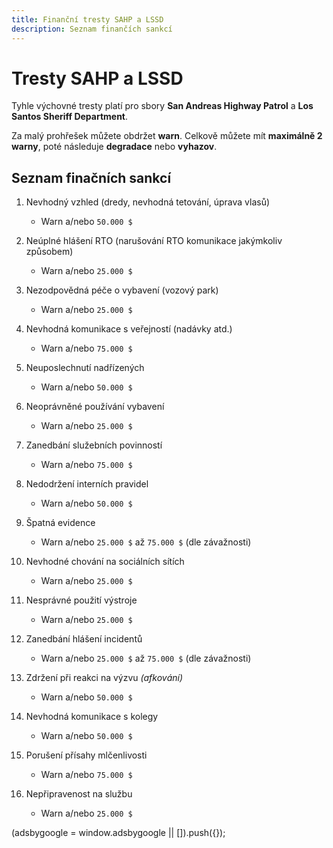 ```yaml
---
title: Finanční tresty SAHP a LSSD
description: Seznam finančích sankcí
---
```

<script setup>
  const gAds = import.meta.env.VITE_GADS;
</script>

# Tresty SAHP a LSSD

Tyhle výchovné tresty platí pro sbory **San Andreas Highway Patrol** a **Los Santos Sheriff Department**.

Za malý prohřešek můžete obdržet **warn**. Celkově můžete mít **maximálně 2 warny**, poté následuje **degradace** nebo **vyhazov**.

## Seznam finačních sankcí

1. Nevhodný vzhled (dredy, nevhodná tetování, úprava vlasů)
   - Warn a/nebo `50.000 $`

2. Neúplné hlášení RTO (narušování RTO komunikace jakýmkoliv způsobem)
   - Warn a/nebo `25.000 $`

3. Nezodpovědná péče o vybavení (vozový park)
   - Warn a/nebo `25.000 $`

4. Nevhodná komunikace s veřejností (nadávky atd.)
   - Warn a/nebo `75.000 $`

5. Neuposlechnutí nadřízených
   - Warn a/nebo `50.000 $`

6. Neoprávněné používání vybavení
   - Warn a/nebo `25.000 $`

7. Zanedbání služebních povinností
   - Warn a/nebo `75.000 $`

8. Nedodržení interních pravidel
   - Warn a/nebo `50.000 $`

9. Špatná evidence
   - Warn a/nebo `25.000 $` až `75.000 $` (dle závažnosti)

10. Nevhodné chování na sociálních sítích
    - Warn a/nebo `25.000 $`

11. Nesprávné použití výstroje
    - Warn a/nebo `25.000 $`

12. Zanedbání hlášení incidentů
    - Warn a/nebo `25.000 $` až `75.000 $` (dle závažnosti)

13. Zdržení při reakci na výzvu *(afkování)*
    - Warn a/nebo `50.000 $`

14. Nevhodná komunikace s kolegy
    - Warn a/nebo `50.000 $`

15. Porušení přísahy mlčenlivosti
    - Warn a/nebo `75.000 $`

16. Nepřipravenost na službu
    - Warn a/nebo `25.000 $`

<scriptx async src="https://pagead2.googlesyndication.com/pagead/js/adsbygoogle.js?client=ca-pub-{{ gAds }}"
     crossorigin="anonymous"></scriptx>
<ins class="adsbygoogle"
     style="display:block; text-align:center;"
     data-ad-layout="in-article"
     data-ad-format="fluid"
     data-ad-client="ca-pub-{{ gAds }}"
     data-ad-slot="7591922319"></ins>
<scriptx>
     (adsbygoogle = window.adsbygoogle || []).push({});
</scriptx>